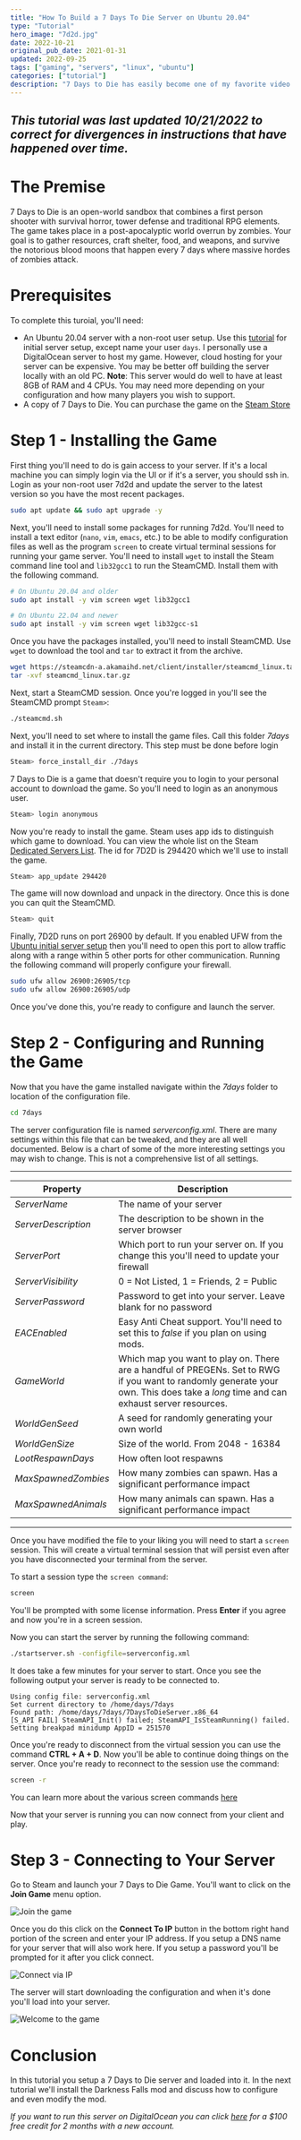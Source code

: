 ```yaml
---
title: "How To Build a 7 Days To Die Server on Ubuntu 20.04"
type: "Tutorial"
hero_image: "7d2d.jpg"
date: 2022-10-21
original_pub_date: 2021-01-31
updated: 2022-09-25
tags: ["gaming", "servers", "linux", "ubuntu"]
categories: ["tutorial"]
description: "7 Days to Die has easily become one of my favorite video games. It is essentially a cross between Minecraft and Left 4 Dead and I find it absolutely thrilling. In this tutorial you'll setup a 7D2D server on Ubuntu 20.04."
---
```

_This tutorial was last updated 10/21/2022 to correct for divergences in instructions that have happened over time._
---

# The Premise
7 Days to Die  is an open-world sandbox that combines a first person shooter with survival horror, tower defense and traditional RPG elements. The game takes place in a post-apocalyptic world overrun by zombies. Your goal is to gather resources, craft shelter, food, and weapons, and survive the notorious blood moons that happen every 7 days where massive hordes of zombies attack.

# Prerequisites
To complete this turoial, you'll need:

* An Ubuntu 20.04 server with a non-root user setup. Use this [tutorial](https://www.digitalocean.com/community/tutorials/initial-server-setup-with-ubuntu-20-04) for initial server setup, except name your user `days`. I personally use a DigitalOcean server to host my game. However, cloud hosting for your server can be expensive. You may be better off building the server locally with an old PC. **Note**: This server would do well to have at least 8GB of RAM and 4 CPUs. You may need more depending on your configuration and how many players you wish to support.
* A copy of 7 Days to Die. You can purchase the game on the [Steam Store](https://store.steampowered.com/app/251570/7_Days_to_Die/)


# Step 1 - Installing the Game
First thing you'll need to do is gain access to your server. If it's a local machine you can simply login via the UI or if it's a server, you should ssh in. Login as your non-root user 7d2d and update the server to the latest version so you have the most recent packages.

```bash
sudo apt update && sudo apt upgrade -y
```

Next, you'll need to install some packages for running 7d2d. You'll need to install a text editor (`nano`, `vim`, `emacs`, etc.) to be able to modify configuration files as well as the program `screen` to create virtual terminal sessions for running your game server. You'll need to install `wget` to install the Steam command line tool and `lib32gcc1` to run the SteamCMD. Install them with the following command.

```bash
# On Ubuntu 20.04 and older
sudo apt install -y vim screen wget lib32gcc1

# On Ubuntu 22.04 and newer
sudo apt install -y vim screen wget lib32gcc-s1
```

Once you have the packages installed, you'll need to install SteamCMD. Use `wget` to download the tool and `tar` to extract it from the archive.

```bash
wget https://steamcdn-a.akamaihd.net/client/installer/steamcmd_linux.tar.gz
tar -xvf steamcmd_linux.tar.gz
```

Next, start a SteamCMD session. Once you're logged in you'll see the SteamCMD prompt `Steam>`:

```bash
./steamcmd.sh
```
Next, you'll need to set where to install the game files. Call this folder *7days* and install it in the current directory. This step must be done
before login
```bash
Steam> force_install_dir ./7days
```

7 Days to Die is a game that doesn't require you to login to your personal account to download the game. So you'll need to login as an anonymous user. 

```bash
Steam> login anonymous
```

Now you're ready to install the game. Steam uses app ids to distinguish which game to download. You can view the whole list on the Steam [Dedicated Servers List](https://developer.valvesoftware.com/wiki/Dedicated_Servers_List). The id for 7D2D is 294420 which we'll use to install the game.

```bash
Steam> app_update 294420
```

The game will now download and unpack in the directory. Once this is done you can quit the SteamCMD.

```bash
Steam> quit
```


Finally, 7D2D runs on port 26900 by default. If you enabled UFW from the [Ubuntu initial server setup](https://www.digitalocean.com/community/tutorials/initial-server-setup-with-ubuntu-20-04) then you'll need to open this port to allow traffic along with a range within 5 other ports for other communication. Running the following command will properly configure your firewall.

```bash
sudo ufw allow 26900:26905/tcp
sudo ufw allow 26900:26905/udp
```

Once you've done this, you're ready to configure and launch the server.

# Step 2 - Configuring and Running the Game
Now that you have the game installed navigate within the *7days* folder to location of the configuration file.

```bash
cd 7days
```

The server configuration file is named *serverconfig.xml*. There are many settings within this file that can be tweaked, and they are all well documented. Below is a chart of some of the more interesting settings you may wish to change. This is not a comprehensive list of all settings.

---

| Property | Description |
| -------- | ----------- |
| *ServerName* | The name of your server |
| *ServerDescription* | The description to be shown in the server browser |
| *ServerPort* | Which port to run your server on. If you change this you'll need to update your firewall |
| *ServerVisibility* | 0 = Not Listed, 1 = Friends, 2 = Public |
| *ServerPassword* | Password to get into your server. Leave blank for no password |
| *EACEnabled* | Easy Anti Cheat support. You'll need to set this to *false* if you plan on using mods. |
| *GameWorld* | Which map you want to play on. There are a handful of PREGENs. Set to RWG if you want to randomly generate your own. This does take a _long_ time and can exhaust server resources.|
| *WorldGenSeed* | A seed for randomly generating your own world |
| *WorldGenSize* | Size of the world. From 2048 - 16384 |
| *LootRespawnDays* | How often loot respawns |
| *MaxSpawnedZombies* | How many zombies can spawn. Has a significant performance impact |
| *MaxSpawnedAnimals* | How many animals can spawn. Has a significant performance impact |  

---

Once you have modified the file to your liking you will need to start a `screen` session. This will create a virtual terminal session that will persist even after you have disconnected your terminal from the server. 

To start a session type the `screen command`:

```bash
screen
```

You'll be prompted with some license information. Press **Enter** if you agree and now you're in a screen session. 

Now you can start the server by running the following command:

```bash
./startserver.sh -configfile=serverconfig.xml
```

It does take a few minutes for your server to start. Once you see the following output your server is ready to be connected to.

```
Using config file: serverconfig.xml
Set current directory to /home/days/7days
Found path: /home/days/7days/7DaysToDieServer.x86_64
[S_API FAIL] SteamAPI_Init() failed; SteamAPI_IsSteamRunning() failed.
Setting breakpad minidump AppID = 251570
```

Once you're ready to disconnect from the virtual session you can use the command **CTRL + A + D**. Now you'll be able to continue doing things on the server. Once you're ready to reconnect to the session use the command:

```bash
screen -r
```

You can learn more about the various screen commands [here](https://www.digitalocean.com/community/tutorials/how-to-install-and-use-screen-on-an-ubuntu-cloud-server)

Now that your server is running you can now connect from your client and play.

# Step 3 - Connecting to Your Server
Go to Steam and launch your 7 Days to Die Game. You'll want to click on the **Join Game** menu option.

![Join the game](/img/blogs/005-7d2d/join-game.jpg)

Once you do this click on the **Connect To IP** button in the bottom right hand portion of the screen and enter your IP address. If you setup a DNS name for your server that will also work here. If you setup a password you'll be prompted for it after you click connect.

![Connect via IP](/img/blogs/005-7d2d/connect-via-ip.jpg)

The server will start downloading the configuration and when it's done you'll load into your server.

![Welcome to the game](/img/blogs/005-7d2d/game-start.jpg)


# Conclusion
In this tutorial you setup a 7 Days to Die server and loaded into it. In the next tutorial we'll install the Darkness Falls mod and discuss how to configure and even modify the mod.

_If you want to run this server on DigitalOcean you can click [here](https://do.co/mason) for a $100 free credit for 2 months with a new account._
